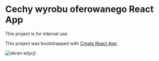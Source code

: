 # Cechy wyrobu oferowanego React App
This project is for internal use.

This project was bootstrapped with [Create React App](https://github.com/facebook/create-react-app). 

![ekran edycji](doc/cechy_wyrobu_gotowego_scr.png?raw=true "ekran raportowania")

